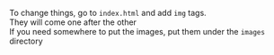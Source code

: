 To change things, go to `index.html` and add `img` tags.  
They will come one after the other  
If you need somewhere to put the images, put them under the `images` directory
